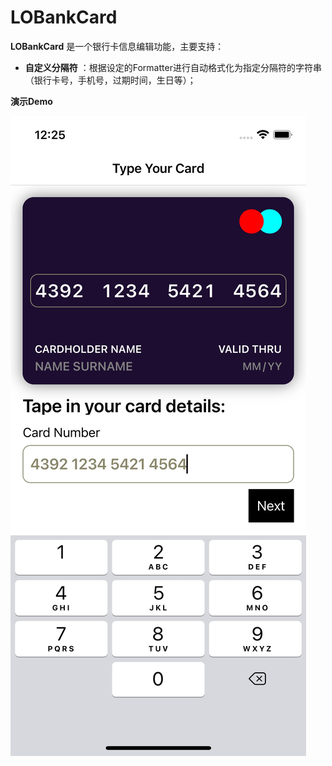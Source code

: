 # LOBankCard

**LOBankCard** 是一个银行卡信息编辑功能，主要支持：
 
- **自定义分隔符** ：根据设定的Formatter进行自动格式化为指定分隔符的字符串（银行卡号，手机号，过期时间，生日等）；

**演示Demo**

![avatar](./demo.jpg)
